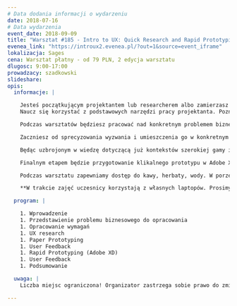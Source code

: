 ```yaml
---
# Data dodania informacji o wydarzeniu
date: 2018-07-16
# Data wydarzenia
event_date: 2018-09-09
title: "Warsztat #185 - Intro to UX: Quick Research and Rapid Prototyping Methods"
evenea_link: "https://introux2.evenea.pl/?out=1&source=event_iframe"
lokalizacja: Sages
cena: Warsztat płatny - od 79 PLN, 2 edycja warsztatu 
dlugosc: 9:00-17:00
prowadzacy: szadkowski
slideshare:
opis:
  informacje: |

    Jesteś początkującym projektantem lub researcherem albo zamierzasz rozwijać swoje umiejętności w kierunku zostania UX Designerem?
    Naucz się korzystać z podstawowych narzędzi pracy projektanta. Poznaj szybkie metody zbierania wymagań, dowiedz się jak rozmawiać o potrzebach użytkowników. Przećwicz ekspresowe metody budowania prototypów i ich testowania.

    Podczas warsztatów będziesz pracować nad konkretnym problemem biznesowym w małej grupie projektowej. Praktycznie przećwiczysz proces budowania produktu cyfrowego. 

    Zaczniesz od sprecyzowania wyzwania i umieszczenia go w konkretnym kontekście, a następnie nauczysz się definiować wymagania mając na uwadze ograniczenia biznesowe oraz technologiczne. Kolejnym etapem będzie wykorzystanie metod z obszaru UX Research do nakreślenia potrzeb użytkowników.

    Będąc uzbrojonym w wiedzę dotyczącą już kontekstów szerokiej gamy interesariuszy (biznes, IT, klient), rozpoczniesz pracę nad prototypem z wykorzystaniem kartki i ołówka. W ciągu bardzo krótkiego czasu doprecyzujesz wysokopoziomową wizję produktu i zbierzesz pierwszą informację zwrotną z rynku. 

    Finalnym etapem będzie przygotowanie klikalnego prototypu w Adobe XD, programie wykorzystywanym głównie do prototypowania aplikacji webowych i mobilnych, i przetestowanie go z użytkownikami.

    Podczas warsztatu zapewniamy dostęp do kawy, herbaty, wody. W porze obiadowej zapewniamy pizzę w wersji mięsnej lub wegetariańskiej.

    **W trakcie zajęć uczesnicy korzystają z własnych laptopów. Prosimy o zainstalowanie Adobe XD na komputarze oraz komórce.**

  program: |

    1. Wprowadzenie
    1. Przedstawienie problemu biznesowego do opracowania
    1. Opracowanie wymagań
    1. UX research
    1. Paper Prototyping
    1. User Feedback
    1. Rapid Prototyping (Adobe XD)
    1. User Feedback
    1. Podsumowanie

  uwaga: |
    Liczba miejsc ograniczona! Organizator zastrzega sobie prawo do zmiany lokalizacji wydarzenia oraz jego odwołania w przypadku niezgłoszenia się minimalnej liczby uczestników.

---
```

